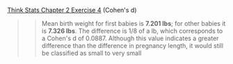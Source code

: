 [Think Stats Chapter 2 Exercise 4](http://greenteapress.com/thinkstats2/html/thinkstats2003.html#toc24) (Cohen's d)

>> Mean birth weight for first babies is **7.201 lbs**; for other babies it is **7.326 lbs**.  The difference is 1/8 of a lb, which corresponds to a Cohen's d of 0.0887.  Although this value indicates a greater difference than the difference in pregnancy length, it would still be classified as small to very small
